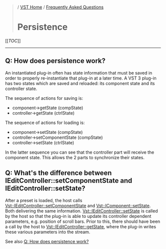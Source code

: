 >/ [VST Home](../../Index.md) / [Frequently Asked Questions](../FAQ/Index.md)
>
># Persistence

[[_TOC_]]

---

## Q: How does persistence work?

An instantiated plug-in often has state information that must be saved in order to properly re-instantiate that plug-in at a later time. A VST 3 plug-in has two states which are saved and reloaded: its component state and its controller state.

The sequence of actions for saving is:

- component->getState (compState)
- controller->getState (ctrlState)

The sequence of actions for loading is:

- component->setState (compState)
- controller->setComponentState (compState)
- controller->setState (ctrlState)

In the latter sequence you can see that the controller part will receive the component state. This allows the 2 parts to synchronize their states.

## Q: What's the difference between IEditController::setComponentState and IEditController::setState?

After a preset is loaded, the host calls [Vst::IEditController::setComponentState](https://steinbergmedia.github.io/vst3_doc/vstinterfaces/classSteinberg_1_1Vst_1_1IEditController.html#a4c2e1cafd88143fda2767a9c7ba5d48f) and [Vst::IComponent::setState](https://steinbergmedia.github.io/vst3_doc/vstinterfaces/classSteinberg_1_1Vst_1_1IComponent.html#a77ac39bcc5c4b15818b1a87de2573805). Both delivering the same information. [Vst::IEditController::setState](https://steinbergmedia.github.io/vst3_doc/vstinterfaces/classSteinberg_1_1Vst_1_1IEditController.html#a77ac39bcc5c4b15818b1a87de2573805) is called by the host so that the plug-in is able to update its controller dependent parameters, e.g. position of scroll bars. Prior to this, there should have been a call by the host to [Vst::IEditController::getState](https://steinbergmedia.github.io/vst3_doc/vstinterfaces/classSteinberg_1_1Vst_1_1IEditController.html#a10db03106be8ba89d23859fa6be5d9f6), where the plug-in writes these various parameters into the stream.

See also [Q: How does persistence work?](#q-how-does-persistence-work)